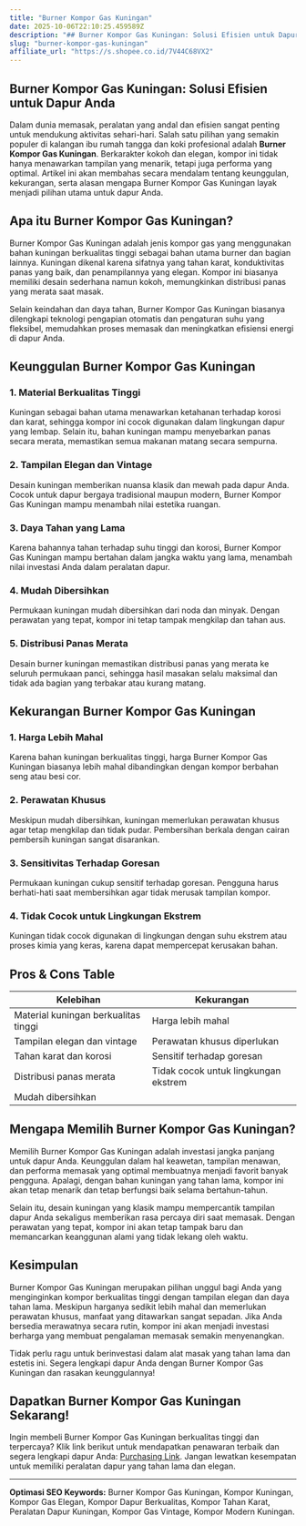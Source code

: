 ```yaml
---
title: "Burner Kompor Gas Kuningan"
date: 2025-10-06T22:10:25.459589Z
description: "## Burner Kompor Gas Kuningan: Solusi Efisien untuk Dapur Anda..."
slug: "burner-kompor-gas-kuningan"
affiliate_url: "https://s.shopee.co.id/7V44C68VX2"
---
```

## Burner Kompor Gas Kuningan: Solusi Efisien untuk Dapur Anda

Dalam dunia memasak, peralatan yang andal dan efisien sangat penting untuk mendukung aktivitas sehari-hari. Salah satu pilihan yang semakin populer di kalangan ibu rumah tangga dan koki profesional adalah **Burner Kompor Gas Kuningan**. Berkarakter kokoh dan elegan, kompor ini tidak hanya menawarkan tampilan yang menarik, tetapi juga performa yang optimal. Artikel ini akan membahas secara mendalam tentang keunggulan, kekurangan, serta alasan mengapa Burner Kompor Gas Kuningan layak menjadi pilihan utama untuk dapur Anda.

## Apa itu Burner Kompor Gas Kuningan?

Burner Kompor Gas Kuningan adalah jenis kompor gas yang menggunakan bahan kuningan berkualitas tinggi sebagai bahan utama burner dan bagian lainnya. Kuningan dikenal karena sifatnya yang tahan karat, konduktivitas panas yang baik, dan penampilannya yang elegan. Kompor ini biasanya memiliki desain sederhana namun kokoh, memungkinkan distribusi panas yang merata saat masak.

Selain keindahan dan daya tahan, Burner Kompor Gas Kuningan biasanya dilengkapi teknologi pengapian otomatis dan pengaturan suhu yang fleksibel, memudahkan proses memasak dan meningkatkan efisiensi energi di dapur Anda.

## Keunggulan Burner Kompor Gas Kuningan

### 1. Material Berkualitas Tinggi

Kuningan sebagai bahan utama menawarkan ketahanan terhadap korosi dan karat, sehingga kompor ini cocok digunakan dalam lingkungan dapur yang lembap. Selain itu, bahan kuningan mampu menyebarkan panas secara merata, memastikan semua makanan matang secara sempurna.

### 2. Tampilan Elegan dan Vintage

Desain kuningan memberikan nuansa klasik dan mewah pada dapur Anda. Cocok untuk dapur bergaya tradisional maupun modern, Burner Kompor Gas Kuningan mampu menambah nilai estetika ruangan.

### 3. Daya Tahan yang Lama

Karena bahannya tahan terhadap suhu tinggi dan korosi, Burner Kompor Gas Kuningan mampu bertahan dalam jangka waktu yang lama, menambah nilai investasi Anda dalam peralatan dapur.

### 4. Mudah Dibersihkan

Permukaan kuningan mudah dibersihkan dari noda dan minyak. Dengan perawatan yang tepat, kompor ini tetap tampak mengkilap dan tahan aus.

### 5. Distribusi Panas Merata

Desain burner kuningan memastikan distribusi panas yang merata ke seluruh permukaan panci, sehingga hasil masakan selalu maksimal dan tidak ada bagian yang terbakar atau kurang matang.

## Kekurangan Burner Kompor Gas Kuningan

### 1. Harga Lebih Mahal

Karena bahan kuningan berkualitas tinggi, harga Burner Kompor Gas Kuningan biasanya lebih mahal dibandingkan dengan kompor berbahan seng atau besi cor.

### 2. Perawatan Khusus

Meskipun mudah dibersihkan, kuningan memerlukan perawatan khusus agar tetap mengkilap dan tidak pudar. Pembersihan berkala dengan cairan pembersih kuningan sangat disarankan.

### 3. Sensitivitas Terhadap Goresan

Permukaan kuningan cukup sensitif terhadap goresan. Pengguna harus berhati-hati saat membersihkan agar tidak merusak tampilan kompor.

### 4. Tidak Cocok untuk Lingkungan Ekstrem

Kuningan tidak cocok digunakan di lingkungan dengan suhu ekstrem atau proses kimia yang keras, karena dapat mempercepat kerusakan bahan.

## Pros & Cons Table

| Kelebihan                              | Kekurangan                               |
|----------------------------------------|-----------------------------------------|
| Material kuningan berkualitas tinggi | Harga lebih mahal                     |
| Tampilan elegan dan vintage          | Perawatan khusus diperlukan           |
| Tahan karat dan korosi               | Sensitif terhadap goresan             |
| Distribusi panas merata              | Tidak cocok untuk lingkungan ekstrem |
| Mudah dibersihkan                   |                                         |

## Mengapa Memilih Burner Kompor Gas Kuningan?

Memilih Burner Kompor Gas Kuningan adalah investasi jangka panjang untuk dapur Anda. Keunggulan dalam hal keawetan, tampilan menawan, dan performa memasak yang optimal membuatnya menjadi favorit banyak pengguna. Apalagi, dengan bahan kuningan yang tahan lama, kompor ini akan tetap menarik dan tetap berfungsi baik selama bertahun-tahun.

Selain itu, desain kuningan yang klasik mampu mempercantik tampilan dapur Anda sekaligus memberikan rasa percaya diri saat memasak. Dengan perawatan yang tepat, kompor ini akan tetap tampak baru dan memancarkan keanggunan alami yang tidak lekang oleh waktu.

## Kesimpulan

Burner Kompor Gas Kuningan merupakan pilihan unggul bagi Anda yang menginginkan kompor berkualitas tinggi dengan tampilan elegan dan daya tahan lama. Meskipun harganya sedikit lebih mahal dan memerlukan perawatan khusus, manfaat yang ditawarkan sangat sepadan. Jika Anda bersedia merawatnya secara rutin, kompor ini akan menjadi investasi berharga yang membuat pengalaman memasak semakin menyenangkan.

Tidak perlu ragu untuk berinvestasi dalam alat masak yang tahan lama dan estetis ini. Segera lengkapi dapur Anda dengan Burner Kompor Gas Kuningan dan rasakan keunggulannya!

## Dapatkan Burner Kompor Gas Kuningan Sekarang!

Ingin membeli Burner Kompor Gas Kuningan berkualitas tinggi dan terpercaya? Klik link berikut untuk mendapatkan penawaran terbaik dan segera lengkapi dapur Anda: [Purchasing Link](https://s.shopee.co.id/7V44C68VX2). Jangan lewatkan kesempatan untuk memiliki peralatan dapur yang tahan lama dan elegan.

---

**Optimasi SEO Keywords:** Burner Kompor Gas Kuningan, Kompor Kuningan, Kompor Gas Elegan, Kompor Dapur Berkualitas, Kompor Tahan Karat, Peralatan Dapur Kuningan, Kompor Gas Vintage, Kompor Modern Kuningan.